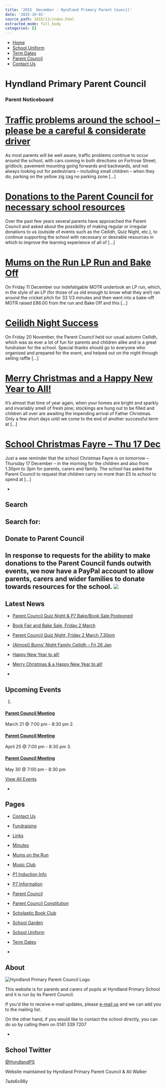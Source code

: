 ```yaml
---
title: '2015  December : Hyndland Primary Parent Council'
date: '2025-10-01'
source_path: 2015/12/index.html
extracted_mode: full_body
categories: []
---
```

- [Home](http://www.hyndlandprimaryparentcouncil.org)
- [School Uniform](school-uniform/)
- [Term Dates](term-dates/)
- [Parent Council](parent-council/)
- [Contact Us](contact-us/)

# Hyndland Primary Parent Council

### Parent Noticeboard

# [Traffic problems around the school – please be a careful & considerate driver](news/traffic-problems-around-the-school-please-be-a-careful-considerate-driver/)

As most parents will be well aware, traffic problems continue to occur around the school, with cars coming in both directions on Fortrose Street; gridlock; pavement mounting going forwards and backwards, and not always looking out for pedestrians – including small children – when they do; parking on the yellow zig zag no parking zone […]

# [Donations to the Parent Council for necessary school resources](news/donations-to-the-parent-council-for-necessary-school-resources/)

Over the past few years several parents have approached the Parent Council and asked about the possibility of making regular or irregular donations to us (outside of events such as the Ceilidh, Quiz Night, etc.), to continue supporting the school with necessary or desirable resources in which to improve the learning experience of all of […]

# [Mums on the Run LP Run and Bake Off](news/mums-on-the-run-lp-run-and-bake-off/)

On Friday 11 December our indefatigable MOTR undertook an LP run, which, in the style of an LP (for those of us old enough to know what they are!) ran around the cricket pitch for 33 1/3 minutes and then went into a bake-off. MOTR raised £86.00 from the run and Bake Off and this […]

# [Ceilidh Night Success](news/ceilidh-night-success/)

On Friday 20 November, the Parent Council held our usual autumn Ceilidh, which was as ever a lot of fun for parents and children alike and is a great fundraiser for the school. Special thanks should go to everyone who organised and prepared for the event, and helped out on the night through selling raffle […]

# [Merry Christmas and a Happy New Year to All!](news/merry-christmas-and-a-happy-new-year-to-all/)

It’s almost that time of year again, when your homes are bright and sparkly and invariably smell of fresh pine; stockings are hung out to be filled and children all over are awaiting the impending arrival of Father Christmas. Only a few short days until we come to the end of another successful term at […]

# [School Christmas Fayre – Thu 17 Dec](news/school-christmas-fayre-thu-17-dec/)

Just a wee reminder that the school Christmas Fayre is on tomorrow – Thursday 17 December – in the morning for the children and also from 1.30pm to 3pm for parents, carers and family. The school has asked the Parent Council to request that children carry no more than £5 to school to spend at […]

- 
## Search

Search for:
- 
## Donate to Parent Council

In response to requests for the ability to make donations to the Parent Council funds outwith events, we now have a PayPal account to allow parents, carers and wider families to donate towards resources for the school. [![](https://www.paypalobjects.com/en_US/i/btn/x-click-butcc-donate.gif)](https://www.paypal.com/cgi-bin/webscr?cmd=_s-xclick&hosted_button_id=BW7E8PDGXH45Y)
- 
## Latest News

- [Parent Council Quiz Night & P7 Bake/Book Sale Postponed](news/parent-council-quiz-night-p7-bake-book-sale-postponed/)
- [Book Fair and Bake Sale, Friday 2 March](news/book-fair-and-bake-sale-friday-2-march/)
- [Parent Council Quiz Night, Friday 2 March 7.30pm](news/parent-council-quiz-night-friday-2-march-7-30pm/)
- [(Almost) Burns’ Night Family Ceilidh – Fri 26 Jan](news/almost-burns-night-family-ceilidh-fri-26-jan/)
- [Happy New Year to all!](news/happy-new-year-to-all/)
- [Merry Christmas & a Happy New Year to all!](news/merry-christmas-a-happy-new-year-to-all/)

- 
## Upcoming Events

1. 
#### [Parent Council Meeting](event/parent-council-meeting-17/)

March 21 @ 7:00 pm - 8:30 pm
2. 
#### [Parent Council Meeting](event/parent-council-meeting-18/)

April 25 @ 7:00 pm - 8:30 pm
3. 
#### [Parent Council Meeting](event/parent-council-meeting-19/)

May 30 @ 7:00 pm - 8:30 pm

[View All Events](events/)

- 
## Pages

- [Contact Us](contact-us/)
- [Fundraising](fundraising/)
- [Links](links/)
- [Minutes](minutes-archive/)
- [Mums on the Run](mums-on-the-run/)
- [Music Club](music-club/)
- [P1 Induction Info](p1-induction-info/)
- [P7 Information](p7-information/)
- [Parent Council](parent-council/)
- [Parent Council Constitution](parent-council-constitution/)
- [Scholastic Book Club](scholastic-book-club/)
- [School Garden](school-garden/)
- [School Uniform](school-uniform/)
- [Term Dates](term-dates/)

- 
## About

 ![Hyndland Primary Parent Council Logo](/assets/images/2012/02/logo.gif)

This website is for parents and carers of pupils at Hyndland Primary School and it is run by its Parent Council.

If you'd like to receive e-mail updates, please [e-mail us](mailto:enquiries@hyndlandprimaryparentcouncil.org) and we can add you to the mailing list.

On the other hand, if you would like to contact the school directly, you can do so by calling them on 0141 339 7207

- 
## School Twitter
[@HyndlandPS](https://twitter.com/HyndlandPS)

Website maintained by Hyndland Primary Parent Council & Ali Walker

7ads6x98y
